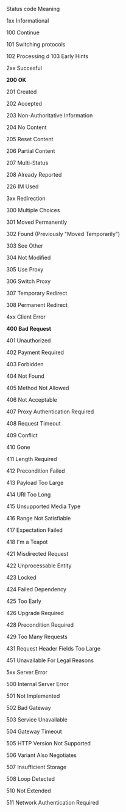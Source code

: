 Status code	Meaning

1xx Informational	 

100	Continue

101	Switching protocols

102	Processing
d
103	Early Hints

 	 
2xx Succesful	 

**200	OK**

201	Created

202	Accepted

203 	Non-Authoritative Information

204	No Content

205	Reset Content

206	Partial Content

207	Multi-Status

208	Already Reported

226	IM Used

 	 
3xx Redirection	 

300	Multiple Choices

301	Moved Permanently

302	Found (Previously "Moved Temporarily")

303	See Other

304	Not Modified

305	Use Proxy

306	Switch Proxy

307	Temporary Redirect

308	Permanent Redirect

 	 
4xx Client Error	 

**400	Bad Request**

401	Unauthorized

402	Payment Required

403	Forbidden

404	Not Found

405	Method Not Allowed

406	Not Acceptable

407	Proxy Authentication Required

408	Request Timeout

409	Conflict

410	Gone

411	Length Required

412	Precondition Failed

413	Payload Too Large

414	URI Too Long

415	Unsupported Media Type

416	Range Not Satisfiable

417	Expectation Failed

418	I'm a Teapot

421	Misdirected Request

422	Unprocessable Entity

423	Locked

424	Failed Dependency

425	Too Early

426	Upgrade Required

428	Precondition Required

429	Too Many Requests

431	Request Header Fields Too Large

451	Unavailable For Legal Reasons

 	 
5xx Server Error	 

500	Internal Server Error

501	Not Implemented

502	Bad Gateway

503	Service Unavailable

504	Gateway Timeout

505	HTTP Version Not Supported

506	Variant Also Negotiates

507	Insufficient Storage

508	Loop Detected

510	Not Extended

511	Network Authentication Required
